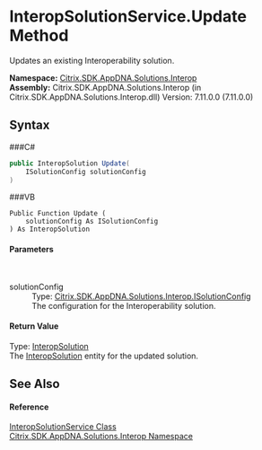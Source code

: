 # InteropSolutionService.Update Method 
 

Updates an existing Interoperability solution.

**Namespace:**&nbsp;<a href="N_Citrix_SDK_AppDNA_Solutions_Interop">Citrix.SDK.AppDNA.Solutions.Interop</a><br />**Assembly:**&nbsp;Citrix.SDK.AppDNA.Solutions.Interop (in Citrix.SDK.AppDNA.Solutions.Interop.dll) Version: 7.11.0.0 (7.11.0.0)

## Syntax

###C#
```csharp
public InteropSolution Update(
	ISolutionConfig solutionConfig
)
```

###VB
```vbnet
Public Function Update ( 
	solutionConfig As ISolutionConfig
) As InteropSolution
```


#### Parameters
&nbsp;<dl><dt>solutionConfig</dt><dd>Type: <a href="T_Citrix_SDK_AppDNA_Solutions_Interop_ISolutionConfig">Citrix.SDK.AppDNA.Solutions.Interop.ISolutionConfig</a><br />The configuration for the Interoperability solution.</dd></dl>

#### Return Value
Type: <a href="T_Citrix_SDK_AppDNA_Solutions_Interop_InteropSolution">InteropSolution</a><br />The <a href="T_Citrix_SDK_AppDNA_Solutions_Interop_InteropSolution">InteropSolution</a> entity for the updated solution.

## See Also


#### Reference
<a href="T_Citrix_SDK_AppDNA_Solutions_Interop_InteropSolutionService">InteropSolutionService Class</a><br /><a href="N_Citrix_SDK_AppDNA_Solutions_Interop">Citrix.SDK.AppDNA.Solutions.Interop Namespace</a><br />